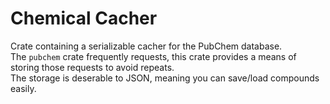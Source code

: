# Chemical Cacher
Crate containing a serializable cacher for the PubChem database.\
The `pubchem` crate frequently requests, this crate provides a means of storing those requests to avoid repeats.\
The storage is deserable to JSON, meaning you can save/load compounds easily.
